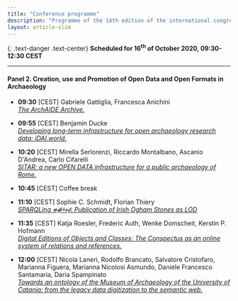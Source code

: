 ```yaml
---
title: "Conference programme"
description: "Programme of the 14th edition of the international congress ArcheoFOSS: open software, hardware, processes, data, and formats in archaeological research"
layout: article-slim
---
```



{: .text-danger .text-center}
**Scheduled for 16<sup>th</sup> of October 2020, 09:30-12:30 CEST**

---


#### Panel 2. Creation, use and Promotion of Open Data and Open Formats in Archaeology

- **09:30** [CEST] Gabriele Gattiglia, Francesca Anichini  
[*The ArchAIDE Archive.*](/abstracts/gattiglia)

- **09:55** [CEST] Benjamin Ducke  
[*Developing long-term infrastructure for open archaeology research data: iDAI.world.*](/abstracts/ducke)

- **10:20** [CEST] Mirella Serlorenzi, Riccardo Montalbano, Ascanio D'Andrea, Carlo Cifarelli  
[*SITAR: a new OPEN DATA infrastructure for a public archaeology of Rome.*](/abstracts/serlorenzi)

- **10:45** [CEST] Coffee break

- **11:10** [CEST] Sophie C. Schmidt, Florian Thiery  
[*SPARQLing ᚑᚌᚆᚐᚋ: Publication of Irish Ogham Stones as LOD*](/abstracts/schmidt)

- **11:35** [CEST] Katja Roesler, Frederic Auth, Wenke Domscheit, Kerstin P. Hofmann  
[*Digital Editions of Objects and Classes: The Conspectus as an online system of relations and references.* ](/abstracts/roesler)

- **12:00** [CEST] Nicola Laneri, Rodolfo Brancato, Salvatore Cristofaro, Marianna Figuera, Marianna Nicolosi Asmundo, Daniele Francesco Santamaria, Daria Spampinato  
[*Towards an ontology of the Museum of Archaeology of the University of Catania: from the legacy data digitization to the semantic web.*](/abstracts/laneri)
